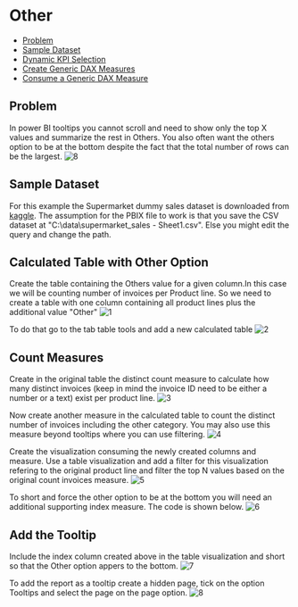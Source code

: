 # Other

- [Problem](#problem)
- [Sample Dataset](#sample-dataset)
- [Dynamic KPI Selection](#dynamic-kpi-selection)
- [Create Generic DAX Measures](#create-generic-dax-measures)
- [Consume a Generic DAX Measure](#consume-a-generic-dax-measure)

Problem
--------
In power BI tooltips you cannot scroll and need to show only the top X values and summarize the rest in Others. You also often want the others option to be at the bottom despite the fact that the total number of rows can be the largest.
![8](https://github.com/christostsiaras/Power-BI/assets/5610687/ae2c2de3-e1d1-4c9f-80bf-c2b350398b6b)


Sample Dataset
----------------
For this example the Supermarket dummy sales dataset is downloaded from [kaggle](https://www.kaggle.com/datasets/aungpyaeap/supermarket-sales?resource=download).
The assumption for the PBIX file to work is that you save the CSV dataset at "C:\data\supermarket_sales - Sheet1.csv". Else you might edit the query and change the path.

Calculated Table with Other Option
----------------------------------
Create the table containing the Others value for a given column.In this case we will be counting number of invoices per Product line. So we need to create a table with one column containing all product lines plus the  additional value "Other"
![1](https://github.com/christostsiaras/Power-BI/assets/5610687/b051f6e0-1a9b-4969-89e4-24cbec72963e)

To do that go to the tab table tools and add a new calculated table
![2](https://github.com/christostsiaras/Power-BI/assets/5610687/978bc9bd-2530-4550-9b1d-6595bfb6148e)


Count Measures
--------------
Create in the original table the distinct count measure to calculate how many distinct invoices (keep in mind the invoice ID need to be either a number or a text) exist per product line.
![3](https://github.com/christostsiaras/Power-BI/assets/5610687/ecfb2edc-6557-446b-9c73-33c4314fbf7e)

Now create another measure in the calculated table to count the distinct number of invoices including the other category. You may also use this measure beyond tooltips where you can use filtering.
![4](https://github.com/christostsiaras/Power-BI/assets/5610687/fd6b34f7-aa15-4cb0-9e01-17890cceb608)

Create the visualization consuming the newly created columns and measure. Use a table visualization and add a filter for this visualization refering to the original product line and filter the top N values based on the original count invoices measure.
![5](https://github.com/christostsiaras/Power-BI/assets/5610687/091f43d4-0aa9-4c29-a351-788d2802ec3b)

To short and force the other option to be at the bottom you will need an additional supporting index measure. The code is shown below.
![6](https://github.com/christostsiaras/Power-BI/assets/5610687/b9cb39a6-3fe8-4f37-927c-67d5a17fb06f)

Add the Tooltip
---------------

Include the index column created above in the table visualization and short so that the Other option appers to the bottom.
![7](https://github.com/christostsiaras/Power-BI/assets/5610687/76e902eb-4b34-485a-bfef-a187696eed05)

To add the report as a tooltip create a hidden page, tick on the option Tooltips and select the page on the page option.
![8](https://github.com/christostsiaras/Power-BI/assets/5610687/63364674-735d-4c2e-9c29-13299e1d3bfd)

